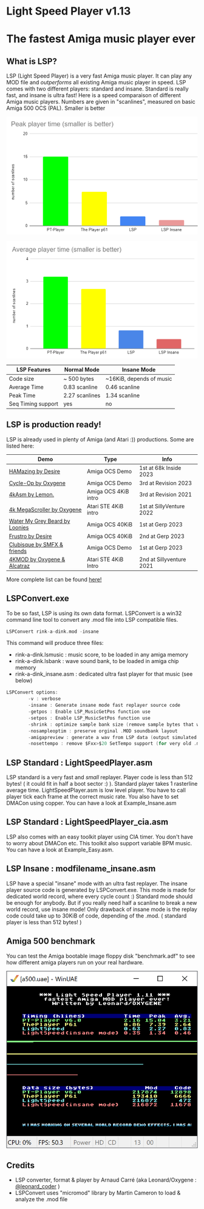 # Light Speed Player v1.13
# The fastest Amiga music player ever

## What is LSP?

LSP (Light Speed Player) is a very fast Amiga music player. It can play any MOD file and *outperforms* all existing Amiga music player in speed.
LSP comes with two different players: standard and insane. Standard is really fast, and insane is ultra fast!
Here is a speed comparaison of different Amiga music players. Numbers are given in "scanlines", measured on basic Amiga 500 OCS (PAL). Smaller is better

![image info](./png/bench_peak.png)

![image info](./png/bench_average.png)

LSP Features  | Normal Mode | Insane Mode
----------|-------------|------------
Code size | ~ 500 bytes | ~16KiB, depends of music
Average Time | 0.83 scanline         | 0.46 scanline
Peak Time | 2.27 scanlines   | 1.34 scanline
Seq Timing support | yes     | no

## LSP is production ready!

LSP is already used in plenty of Amiga (and Atari :)) productions. Some are listed here:

Demo  | Type | Info
----------|-------------|------------
[HAMazing by Desire](https://www.pouet.net/prod.php?which=94348) | Amiga OCS Demo | 1st at 68k Inside 2023
[Cycle-Op by Oxygene](https://www.pouet.net/prod.php?which=94129) | Amiga OCS Demo | 3rd at Revision 2023
[4kAsm by Lemon.](https://www.pouet.net/prod.php?which=88604) | Amiga OCS 4KiB intro | 3rd at Revision 2021
[4k MegaScroller by Oxygene](https://www.pouet.net/prod.php?which=91996) | Atari STE 4KiB intro | 1st at SillyVenture 2022
[Water My Grey Beard by Loonies](https://www.pouet.net/prod.php?which=93409) | Amiga OCS 40KiB | 1st at Gerp 2023
[Frustro by Desire](https://www.pouet.net/prod.php?which=93416) | Amiga OCS 40KiB | 2nd at Gerp 2023
[Clubisque by SMFX & friends](https://www.pouet.net/prod.php?which=93403) | Amiga OCS Demo | 1st at Gerp 2023
[4KMOD by Oxygene & Alcatraz](https://www.pouet.net/prod.php?which=90430) | Atari STE 4KiB Intro | 2nd at Sillyventure 2021

More complete list can be found [here!](https://www.pouet.net/lists.php?which=200)


## LSPConvert.exe

To be so fast, LSP is using its own data format. LSPConvert is a win32 command line tool to convert any .mod file into LSP compatible files.
```c
LSPConvert rink-a-dink.mod -insane
```
This command will produce three files:
- rink-a-dink.lsmusic : music score, to be loaded in any amiga memory
- rink-a-dink.lsbank : wave sound bank, to be loaded in amiga chip memory
- rink-a-dink_insane.asm : dedicated ultra fast player for that music (see below)

```c
LSPConvert options:
        -v : verbose
        -insane : Generate insane mode fast replayer source code
        -getpos : Enable LSP_MusicGetPos function use
        -setpos : Enable LSP_MusicSetPos function use
        -shrink : optimize sample bank size (remove sample bytes that won't be replayed)
        -nosampleoptim : preserve orginal .MOD soundbank layout
        -amigapreview : generate a wav from LSP data (output simulated LSP Amiga player)
        -nosettempo : remove $Fxx>$20 SetTempo support (for very old .mods compatiblity)
```

## LSP Standard : LightSpeedPlayer.asm

LSP standard is a very fast and *small* replayer. Player code is less than 512 bytes! ( it could fit in half a boot sector :) ). Standard player takes 1 rasterline average time. LightSpeedPlayer.asm is low level player. You have to call player tick each frame at the correct music rate. You also have to set DMACon using copper. You can have a look at Example_Insane.asm

## LSP Standard : LightSpeedPlayer_cia.asm

LSP also comes with an easy toolkit player using CIA timer. You don't have to worry about DMACon etc. This toolkit also support variable BPM music. You can have a look at Example_Easy.asm. 

## LSP Insane : modfilename_insane.asm

LSP have a special "insane" mode with an ultra fast replayer. The insane player source code is generated by LSPConvert.exe. This mode is made for dedicated world record, where every cycle count :) Standard mode should be enough for anybody. But if you really need half a scanline to break a new world record, use insane mode! Only drawback of insane mode is the replay code could take up to 30KiB of code, depending of the .mod. ( standard player is less than 512 bytes! )

## Amiga 500 benchmark

You can test the Amiga bootable image floppy disk "benchmark.adf" to see how different amiga players run on your real hardware.

![image info](./png/benchmark_shot.png)


## Credits

* LSP converter, format & player by Arnaud Carré (aka Leonard/Oxygene : [@leonard_coder](https://twitter.com/leonard_coder) )
* LSPConvert uses "micromod" library by Martin Cameron to load & analyze the .mod file
